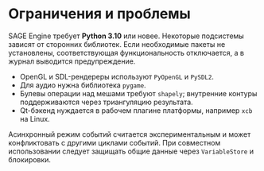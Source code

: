 # Ограничения и проблемы

SAGE Engine требует **Python 3.10** или новее. Некоторые подсистемы зависят от
сторонних библиотек. Если необходимые пакеты не установлены, соответствующая
функциональность отключается, а в журнал выводится предупреждение.

- OpenGL и SDL-рендереры используют `PyOpenGL` и `PySDL2`.
- Для аудио нужна библиотека `pygame`.
- Булевы операции над мешами требуют `shapely`; внутренние контуры
  поддерживаются через триангуляцию результата.
- Qt-бэкенд нуждается в рабочем плагине платформы, например `xcb` на Linux.

Асинхронный режим событий считается экспериментальным и может конфликтовать с
другими циклами событий. При совместном использовании следует защищать общие
данные через `VariableStore` и блокировки.

